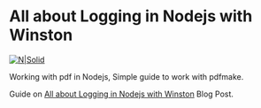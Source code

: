 # All about Logging in Nodejs with Winston

[![N|Solid](https://blogger.googleusercontent.com/img/a/AVvXsEgiCFgLxgbxg6ubXcWIXyKJjWLLrsObziSMIhwX1vHiVkb-hjcg-pnFXl68WXOi107_6XIMgxfEiP_mmbP98myNW-BnY2vnQvB-csuh16WK-qLLeGZ74gbpf90r_p0akCf27auvkRjUr875IQpozUs2xRV4IcxZ3gBt2ymHHm_47ipQiAIQnQeS1FH9fQ=s1280)](https://www.bloggernepal.com/2022/01/all-about-logging-in-nodejs-with-winston.html)

Working with pdf in Nodejs, Simple guide to work with pdfmake.

Guide on [All about Logging in Nodejs with Winston] Blog Post.

[All about Logging in Nodejs with Winston]: https://www.bloggernepal.com/2022/01/all-about-logging-in-nodejs-with-winston.html